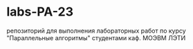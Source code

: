 # labs-PA-23
репозиторий для выполнения лабораторных работ по курсу "Параллельные алгоритмы" студентами  каф. МОЭВМ ЛЭТИ
